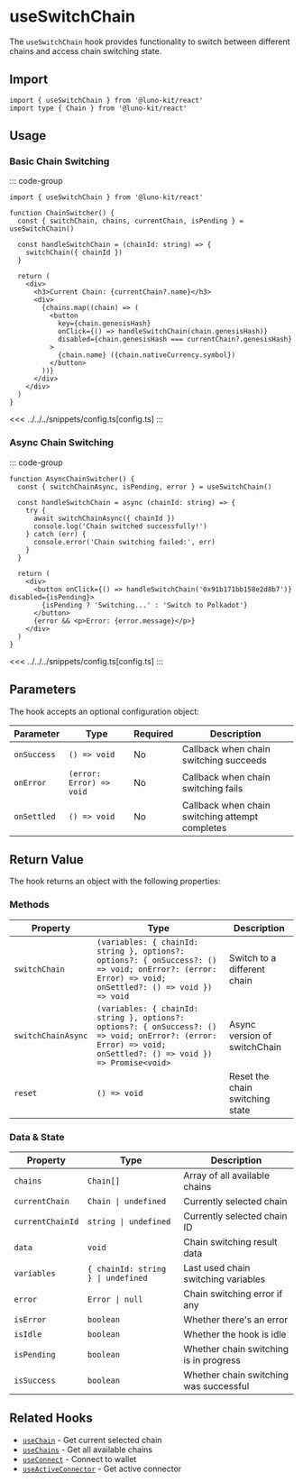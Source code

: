 # useSwitchChain

The `useSwitchChain` hook provides functionality to switch between different chains and access chain switching state.

## Import

```tsx
import { useSwitchChain } from '@luno-kit/react'
import type { Chain } from '@luno-kit/react'
```

## Usage

### Basic Chain Switching

::: code-group

```tsx [index.tsx]
import { useSwitchChain } from '@luno-kit/react'

function ChainSwitcher() {
  const { switchChain, chains, currentChain, isPending } = useSwitchChain()
  
  const handleSwitchChain = (chainId: string) => {
    switchChain({ chainId })
  }
  
  return (
    <div>
      <h3>Current Chain: {currentChain?.name}</h3>
      <div>
        {chains.map((chain) => (
          <button
            key={chain.genesisHash}
            onClick={() => handleSwitchChain(chain.genesisHash)}
            disabled={chain.genesisHash === currentChain?.genesisHash}
          >
            {chain.name} ({chain.nativeCurrency.symbol})
          </button>
        ))}
      </div>
    </div>
  )
}
```
<<< ../../../snippets/config.ts[config.ts]
:::

### Async Chain Switching

::: code-group

```tsx [index.tsx]
function AsyncChainSwitcher() {
  const { switchChainAsync, isPending, error } = useSwitchChain()
  
  const handleSwitchChain = async (chainId: string) => {
    try {
      await switchChainAsync({ chainId })
      console.log('Chain switched successfully!')
    } catch (err) {
      console.error('Chain switching failed:', err)
    }
  }
  
  return (
    <div>
      <button onClick={() => handleSwitchChain('0x91b171bb158e2d8b7')} disabled={isPending}>
        {isPending ? 'Switching...' : 'Switch to Polkadot'}
      </button>
      {error && <p>Error: {error.message}</p>}
    </div>
  )
}
```
<<< ../../../snippets/config.ts[config.ts]
:::

## Parameters

The hook accepts an optional configuration object:

| Parameter | Type | Required | Description |
|-----------|------|----------|-------------|
| `onSuccess` | `() => void` | No | Callback when chain switching succeeds |
| `onError` | `(error: Error) => void` | No | Callback when chain switching fails |
| `onSettled` | `() => void` | No | Callback when chain switching attempt completes |

## Return Value

The hook returns an object with the following properties:

### Methods

| Property | Type                                                                                                                                                          | Description |
|----------|---------------------------------------------------------------------------------------------------------------------------------------------------------------|-------------|
| `switchChain` | `(variables: { chainId: string }, options?: options?: { onSuccess?: () => void; onError?: (error: Error) => void; onSettled?: () => void }) => void`          | Switch to a different chain |
| `switchChainAsync` | `(variables: { chainId: string }, options?: options?: { onSuccess?: () => void; onError?: (error: Error) => void; onSettled?: () => void }) => Promise<void>` | Async version of switchChain |
| `reset` | `() => void`                                                                                                                                                  | Reset the chain switching state |

### Data & State

| Property | Type                               | Description |
|----------|------------------------------------|-------------|
| `chains` | `Chain[]`                          | Array of all available chains |
| `currentChain` | `Chain \| undefined`               | Currently selected chain |
| `currentChainId` | `string \| undefined`              | Currently selected chain ID |
| `data` | `void`                             | Chain switching result data |
| `variables` | `{ chainId: string } \| undefined` | Last used chain switching variables |
| `error` | `Error \| null`                    | Chain switching error if any |
| `isError` | `boolean`                          | Whether there's an error |
| `isIdle` | `boolean`                          | Whether the hook is idle |
| `isPending` | `boolean`                          | Whether chain switching is in progress |
| `isSuccess` | `boolean`                          | Whether chain switching was successful |

## Related Hooks

- [`useChain`](/hooks/chain/use-chain) - Get current selected chain
- [`useChains`](/hooks/chain/use-chains) - Get all available chains
- [`useConnect`](/hooks/connection/use-connect) - Connect to wallet
- [`useActiveConnector`](/hooks/connection/use-active-connector) - Get active connector
